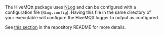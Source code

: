 The HiveMQtt package uses [NLog](https://github.com/NLog/NLog) and can be configured with a configuration
file (`NLog.config`).  Having this file in the same directory of your executable will configure the
HiveMQtt logger to output as configured.

See [this section](https://github.com/hivemq/hivemq-mqtt-client-dotnet#logging) in the repository README for more details.

